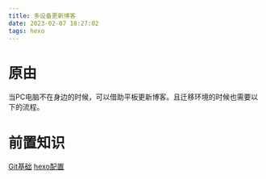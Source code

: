 ```yaml
---
title: 多设备更新博客
date: 2023-02-07 18:27:02 
tags: hexo
---
```


# 原由

当PC电脑不在身边的时候，可以借助平板更新博客。且迁移环境的时候也需要以下的流程。

# 前置知识

[Git基础](Git.md) [hexo配置](/hexo.md)


